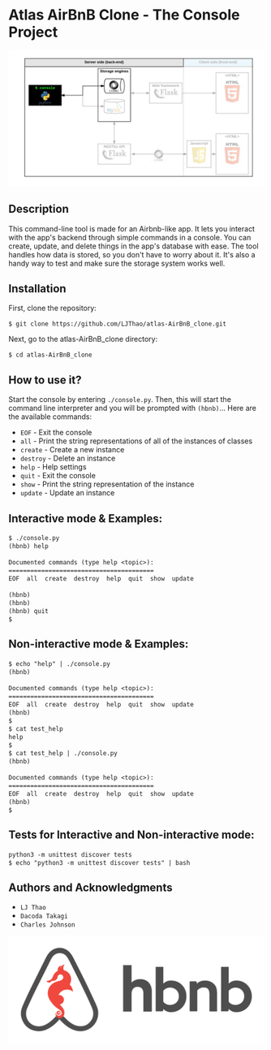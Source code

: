 # Atlas AirBnB Clone - The Console Project
![Console logo](https://github.com/LJThao/atlas-AirBnB_clone/blob/main/console.png)

## Description
This command-line tool is made for an Airbnb-like app. It lets you interact with the app's backend through simple commands in a console. You can create, update, and delete things in the app's database with ease. The tool handles how data is stored, so you don't have to worry about it. It's also a handy way to test and make sure the storage system works well.

## Installation
First, clone the repository:

```
$ git clone https://github.com/LJThao/atlas-AirBnB_clone.git
```

Next, go to the atlas-AirBnB_clone directory:

```
$ cd atlas-AirBnB_clone
```
## How to use it?
Start the console by entering `./console.py`. Then, this will start the command line interpreter and you will be prompted with `(hbnb)`...
Here are the available commands:

* `EOF` - Exit the console
* `all` - Print the string representations of all of the instances of classes
* `create` - Create a new instance
* `destroy` - Delete an instance
* `help` - Help settings
* `quit` - Exit the console
* `show` - Print the string representation of the instance
* `update` - Update an instance

## Interactive mode & Examples:

```
$ ./console.py
(hbnb) help

Documented commands (type help <topic>):
========================================
EOF  all  create  destroy  help  quit  show  update

(hbnb) 
(hbnb) 
(hbnb) quit
$
```

## Non-interactive mode & Examples:

```
$ echo "help" | ./console.py
(hbnb)

Documented commands (type help <topic>):
========================================
EOF  all  create  destroy  help  quit  show  update
(hbnb) 
$
$ cat test_help
help
$
$ cat test_help | ./console.py
(hbnb)

Documented commands (type help <topic>):
========================================
EOF  all  create  destroy  help  quit  show  update
(hbnb) 
$
```

## Tests for Interactive and Non-interactive mode:
```
python3 -m unittest discover tests
$ echo "python3 -m unittest discover tests" | bash
```

## Authors and Acknowledgments

* `LJ Thao`
* `Dacoda Takagi` 
* `Charles Johnson`

![HBHB logo](https://github.com/LJThao/atlas-AirBnB_clone/blob/main/airbnb.png)

